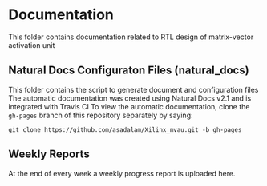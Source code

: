 # Documentation
This folder contains documentation related to RTL design of matrix-vector activation unit

## Natural Docs Configuraton Files (natural_docs)
This folder contains the script to generate document and configuration files
The automatic documentation was created using Natural Docs v2.1 and is integrated with Travis CI
To view the automatic documentation, clone the `gh-pages` branch of this repository separately by saying:
```
git clone https://github.com/asadalam/Xilinx_mvau.git -b gh-pages
```

## Weekly Reports
At the end of every week a weekly progress report is uploaded here.
